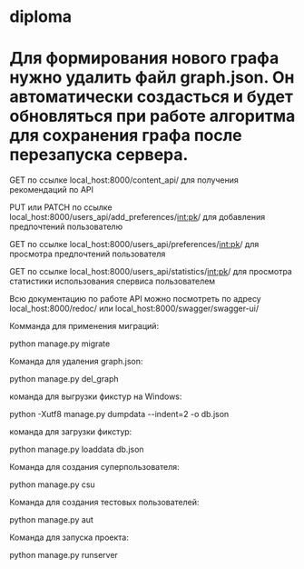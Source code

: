 # diploma

# Для формирования нового графа нужно удалить файл graph.json. Он автоматически создасться и будет обновляться при работе алгоритма для сохранения графа после перезапуска сервера.

GET по ссылке local_host:8000/content_api/ для получения рекомендаций по API 

PUT или PATCH по ссылке local_host:8000/users_api/add_preferences/<int:pk>/ для добавления предпочтений пользователю

GET по ссылке local_host:8000/users_api/preferences/<int:pk>/ для просмотра предпочтений пользователя

GET по ссылке local_host:8000/users_api/statistics/<int:pk>/ для просмотра статистики использования спервиса пользователем

Всю документацию по работе API можно посмотреть по адресу local_host:8000/redoc/ или local_host:8000/swagger/swagger-ui/

Комманда для применения миграций:

python manage.py migrate 

Команда для удаления graph.json:

python manage.py del_graph

команда для выгрузки фикстур на Windows:

python -Xutf8 manage.py dumpdata --indent=2 -o db.json

команда для загрузки фикстур:

python manage.py loaddata db.json

Команда для создания суперпользователя:

python manage.py csu

Команда для создания тестовых пользователей:

python manage.py aut

Команда для запуска проекта:

python manage.py runserver
